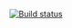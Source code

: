 [![Build status](https://ci.appveyor.com/api/projects/status/5kvbccbjj2ktxi0w?svg=true)](https://ci.appveyor.com/project/yourkeksuk/hwjavaautopattern-5-1)